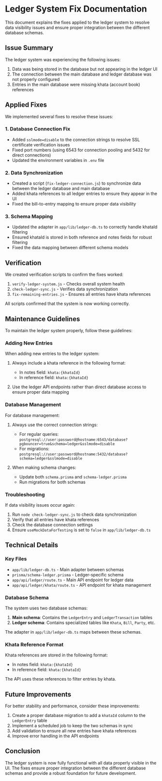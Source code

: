 # Ledger System Fix Documentation

This document explains the fixes applied to the ledger system to resolve data visibility issues and ensure proper integration between the different database schemas.

## Issue Summary

The ledger system was experiencing the following issues:

1. Data was being stored in the database but not appearing in the ledger UI
2. The connection between the main database and ledger database was not properly configured
3. Entries in the main database were missing khata (account book) references

## Applied Fixes

We implemented several fixes to resolve these issues:

### 1. Database Connection Fix

- Added `sslmode=disable` to the connection strings to resolve SSL certificate verification issues
- Fixed port numbers (using 6543 for connection pooling and 5432 for direct connections)
- Updated the environment variables in `.env` file

### 2. Data Synchronization

- Created a script (`fix-ledger-connection.js`) to synchronize data between the ledger database and main database
- Added khata references to all ledger entries to ensure they appear in the UI
- Fixed the bill-to-entry mapping to ensure proper data visibility

### 3. Schema Mapping

- Updated the adapter in `app/lib/ledger-db.ts` to correctly handle khataId filtering
- Ensured khataId is stored in both reference and notes fields for robust filtering
- Fixed the data mapping between different schema models

## Verification

We created verification scripts to confirm the fixes worked:

1. `verify-ledger-system.js` - Checks overall system health
2. `check-ledger-sync.js` - Verifies data synchronization
3. `fix-remaining-entries.js` - Ensures all entries have khata references

All scripts confirmed that the system is now working correctly.

## Maintenance Guidelines

To maintain the ledger system properly, follow these guidelines:

### Adding New Entries

When adding new entries to the ledger system:

1. Always include a khata reference in the following format:
   - In notes field: `khata:{khataId}`
   - In reference field: `khata:{khataId}`

2. Use the ledger API endpoints rather than direct database access to ensure proper data mapping

### Database Management

For database management:

1. Always use the correct connection strings:
   - For regular queries: `postgresql://user:password@hostname:6543/database?pgbouncer=true&schema=ledger&sslmode=disable`
   - For migrations: `postgresql://user:password@hostname:5432/database?schema=ledger&sslmode=disable`

2. When making schema changes:
   - Update both `schema.prisma` and `schema-ledger.prisma`
   - Run migrations for both schemas

### Troubleshooting

If data visibility issues occur again:

1. Run `node check-ledger-sync.js` to check data synchronization
2. Verify that all entries have khata references
3. Check the database connection settings
4. Ensure `useMockDataForTesting` is set to `false` in `app/lib/ledger-db.ts`

## Technical Details

### Key Files

- `app/lib/ledger-db.ts` - Main adapter between schemas
- `prisma/schema-ledger.prisma` - Ledger-specific schema
- `app/api/ledger/route.ts` - Main API endpoint for ledger data
- `app/api/ledger/khata/route.ts` - API endpoint for khata management

### Database Schema

The system uses two database schemas:

1. **Main schema**: Contains the `LedgerEntry` and `LedgerTransaction` tables
2. **Ledger schema**: Contains specialized tables like `Khata`, `Bill`, `Party`, etc.

The adapter in `app/lib/ledger-db.ts` maps between these schemas.

### Khata Reference Format

Khata references are stored in the following format:

- In notes field: `khata:{khataId}`
- In reference field: `khata:{khataId}`

The API uses these references to filter entries by khata.

## Future Improvements

For better stability and performance, consider these improvements:

1. Create a proper database migration to add a `khataId` column to the `LedgerEntry` table
2. Implement a scheduled job to keep the two schemas in sync
3. Add validation to ensure all new entries have khata references
4. Improve error handling in the API endpoints

## Conclusion

The ledger system is now fully functional with all data properly visible in the UI. The fixes ensure proper integration between the different database schemas and provide a robust foundation for future development. 